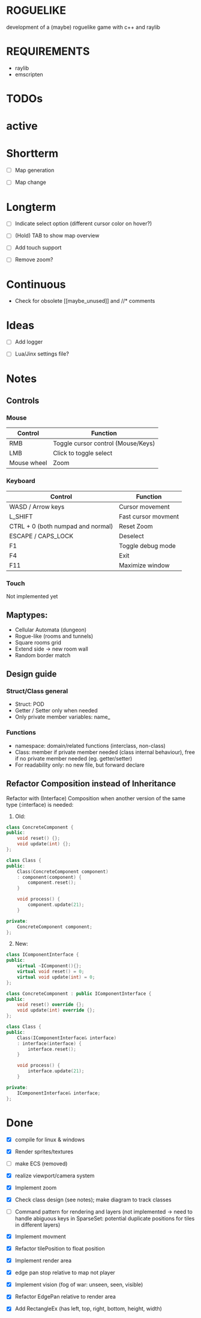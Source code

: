 # ROGUELIKE
development of a (maybe) roguelike game with c++ and raylib

# REQUIREMENTS
- raylib
- emscripten

# TODOs
# active


# Shortterm
- [ ] Map generation

- [ ] Map change


# Longterm 
- [ ] Indicate select option (different cursor color on hover?)

- [ ] (Hold) TAB to show map overview

- [ ] Add touch support

- [ ] Remove zoom?


# Continuous
- Check for obsolete [[maybe_unused]] and //* comments


# Ideas
- [ ] Add logger

- [ ] Lua/Jinx settings file?


# Notes

## Controls

### Mouse
| Control     | Function                           |
| ----------- | ---------------------------------- |
| RMB         | Toggle cursor control (Mouse/Keys) |
| LMB         | Click to toggle select             |
| Mouse wheel | Zoom                               |


### Keyboard
| Control                           | Function            |
| --------------------------------- | ------------------- |
| WASD / Arrow keys                 | Cursor movement     |
| L_SHIFT                           | Fast cursor movment |
| CTRL + 0 (both numpad and normal) | Reset Zoom          |
| ESCAPE / CAPS_LOCK                | Deselect            |
| F1                                | Toggle debug mode   |
| F4                                | Exit                |
| F11                               | Maximize window     |


### Touch
Not implemented yet

## Maptypes:
- Cellular Automata (dungeon)
- Rogue-like (rooms and tunnels)
- Square rooms grid
- Extend side -> new room wall
- Random border match

## Design guide
### Struct/Class general
- Struct: POD 
- Getter / Setter only when needed
- Only private member variables: name_

### Functions
- namespace: domain/related functions (interclass, non-class)
- Class: member if private member needed (class internal behaviour), free if no private member needed (eg. getter/setter)
- For readability only: no new file, but forward declare


## Refactor Composition instead of Inheritance
Refactor with (Interface) Composition when another version of the same type (:interface) is needed:

1) Old:
```cpp
class ConcreteComponent {
public:
    void reset() {};
    void update(int) {};
};

class Class {
public:
    Class(ConcreteComponent component)
    : component(component) {
        component.reset();
    }

    void process() {
        component.update(21);
    }

private:
    ConcreteComponent component;
};
```
2) New:
```cpp
class IComponentInterface {
public:
    virtual ~IComponent(){};
    virtual void reset() = 0;
    virtual void update(int) = 0;
};

class ConcreteComponent : public IComponentInterface {
public:
    void reset() override {};
    void update(int) override {};
};

class Class {
public:
    Class(IComponentInterface& interface)
    : interface(interface) {
        interface.reset();
    }

    void process() {
        interface.update(21);
    }

private:
    IComponentInterface& interface;
};
```


# Done
- [x] compile for linux & windows

- [x] Render sprites/textures

- [ ] make ECS (removed)

- [x] realize viewport/camera system

- [x] Implement zoom

- [x] Check class design (see notes); make diagram to track classes

- [ ] Command pattern for rendering and layers (not implemented -> need to handle abiguous keys in SparseSet: potential duplicate positions for tiles in different layers)

- [x] Implement movment

- [x] Refactor tilePosition to float position

- [x] Implement render area

- [x] edge pan stop relative to map not player

- [x] Implement vision (fog of war: unseen, seen, visible)

- [x] Refactor EdgePan relative to render area

- [x] Add RectangleEx (has left, top, right, bottom, height, width)